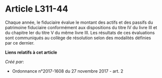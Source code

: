 # Article L311-44

Chaque année, le fiduciaire évalue le montant des actifs et des passifs du patrimoine fiduciaire conformément aux
dispositions du titre IV du livre III et du chapitre Ier du titre V du même livre III. Les résultats de ces évaluations sont
communiqués au collège de résolution selon des modalités définies par ce dernier.

**Liens relatifs à cet article**

_Créé par_:

  - Ordonnance n°2017-1608 du 27 novembre 2017 - art. 2
